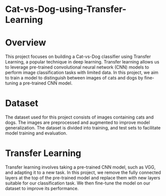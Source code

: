# Cat-vs-Dog-using-Transfer-Learning
# Overview
This project focuses on building a Cat-vs-Dog classifier using Transfer Learning, a popular technique in deep learning. Transfer learning allows us to leverage pre-trained convolutional neural network (CNN) models to perform image classification tasks with limited data. In this project, we aim to train a model to distinguish between images of cats and dogs by fine-tuning a pre-trained CNN model.

# Dataset
The dataset used for this project consists of images containing cats and dogs. The images are preprocessed and augmented to improve model generalization. The dataset is divided into training, and test sets to facilitate model training and evaluation.

# Transfer Learning
Transfer learning involves taking a pre-trained CNN model, such as VGG, and adapting it to a new task. In this project, we remove the fully connected layers at the top of the pre-trained model and replace them with new layers suitable for our classification task. We then fine-tune the model on our dataset to improve its performance.
